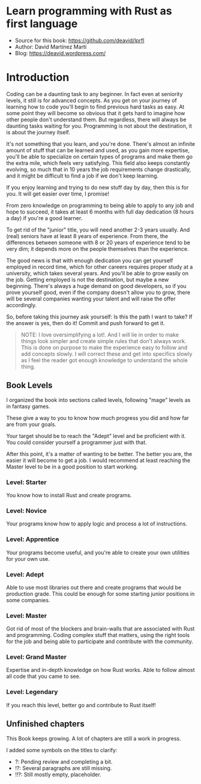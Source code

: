 # Learn programming with Rust as first language
* Source for this book: <https://github.com/deavid/lprfl>
* Author: David Martínez Martí
* Blog: <https://deavid.wordpress.com/>

# Introduction
Coding can be a daunting task to any beginner. In fact even at seniority levels, 
it still is for advanced concepts. 
As you get on your journey of learning how to code you'll begin to find previous 
hard tasks as easy. At some point they will become so obvious that it gets 
hard to imagine how other people don't understand them. 
But regardless, there will always be daunting tasks waiting for you. Programming 
is not about the destination, it is about the journey itself.

It's not something that you learn, and you're done. There's almost an infinite 
amount of stuff that can be learned and used, as you gain more expertise, you'll 
be able to specialize on certain types of programs and make them go the extra 
mile, which feels very satisfying. This field also keeps constantly evolving, so 
much that in 10 years the job requirements change drastically, and it might 
be difficult to find a job if we don't keep learning.

If you enjoy learning and trying to do new stuff day by day, then this is
 for you. It will get easier over time, I promise!

From zero knowledge on programming to being able to apply to any job and 
hope to succeed, it takes at least 6 months with full day dedication 
(8 hours a day) if you're a good learner.

To get rid of the "junior" title, you will need another 2-3 years usually. 
And (real) seniors have at least 8 years of experience. From there, the 
differences between someone with 8 or 20 years of experience tend to be very dim; 
it depends more on the people themselves than the experience.

The good news is that with enough dedication you can get yourself employed in 
record time, which for other careers requires proper study at a university, which 
takes several years.
And you'll be able to grow easily on the job. Getting employed is not the 
destination, but maybe a new beginning. There's always a huge demand on good 
developers, so if you prove yourself good, even if the company doesn't allow 
you to grow, there will be several companies wanting your talent and will 
raise the offer accordingly.

So, before taking this journey ask yourself: Is this the path I want to take?
If the answer is yes, then do it! Commit and push forward to get it.

> NOTE: I love oversimplifying a lot!. And I will lie in order to make things 
> look simpler and create simple rules that don't always work. This is done on 
> purpose to make the experience easy to follow and add concepts slowly. I will 
> correct these and get into specifics slowly as I feel the reader got enough 
> knowledge to understand the whole thing. 

## Book Levels

I organized the book into sections called levels, following "mage" levels as
in fantasy games.

These give a way to you to know how much progress you did and how far are from
your goals.

Your target should be to reach the "Adept" level and be proficient with it.
You could consider yourself a programmer just with that.

After this point, it's a matter of wanting to be better. The better you are,
the easier it will become to get a job. I would recommend at least reaching
the Master level to be in a good position to start working.

### Level: Starter

You know how to install Rust and create programs.

### Level: Novice

Your programs know how to apply logic and process a lot of instructions.

### Level: Apprentice

Your programs become useful, and you're able to create your own utilities for
your own use.

### Level: Adept  

Able to use most libraries out there and create programs that would be 
production grade. This could be enough for some starting junior positions in 
some companies.

### Level: Master

Got rid of most of the blockers and brain-walls that are associated with Rust 
and programming. Coding complex stuff that matters, using the right tools for
the job and being able to participate and contribute with the community.

### Level: Grand Master

Expertise and in-depth knowledge on how Rust works. Able to follow almost all
code that you came to see. 

### Level: Legendary

If you reach this level, better go and contribute to Rust itself!

## Unfinished chapters

This Book keeps growing. A lot of chapters are still a work in progress.

I added some symbols on the titles to clarify:

* ?: Pending review and completing a bit.
* !?: Several paragraphs are still missing.
* !!?: Still mostly empty, placeholder.